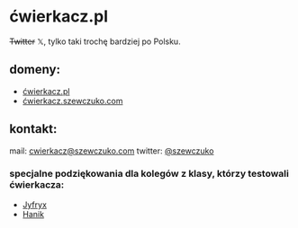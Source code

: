 # ćwierkacz.pl
~~Twitter~~ 𝕏, tylko taki trochę bardziej po Polsku.

## domeny:
- [ćwierkacz.pl](https://ćwierkacz.pl)
- [ćwierkacz.szewczuko.com](https://ćwierkacz.szewczuko.com/)

## kontakt:
mail: cwierkacz@szewczuko.com
twitter: [@szewczuko](https://ćwierkacz.pl/szewczuko)

### specjalne podziękowania dla kolegów z klasy, którzy testowali ćwierkacza:
- [Jyfryx](https://discord.com/users/624543250983682048)
- [Hanik](https://discord.com/users/860120189211377674)